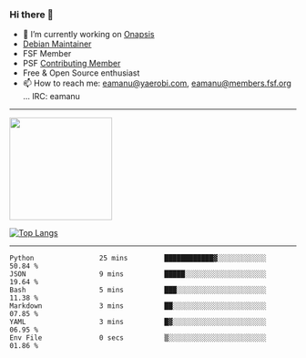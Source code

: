### Hi there 👋


- 🔭 I’m currently working on [Onapsis](http://onapsis.com)
- [Debian Maintainer](https://qa.debian.org/developer.php?login=eamanu%40yaerobi.com)
- FSF Member
- PSF [Contributing Member](https://www.python.org/psf/membership/#what-membership-classes-are-there)
- Free & Open Source enthusiast 
- 📫 How to reach me: eamanu@yaerobi.com, eamanu@members.fsf.org ... IRC: eamanu

---

<img height="180em" src="https://github-readme-stats.vercel.app/api?theme=dark&username=eamanu&show_icons=true&hide_border=true&&count_private=true&include_all_commits=true" />

[![Top Langs](https://github-readme-stats.vercel.app/api/top-langs/?theme=dark&username=eamanu&layout=compact)](https://github.com/anuraghazra/github-readme-stats)

---

<!--START_SECTION:waka-->

```text
Python                25 mins         ████████████▓░░░░░░░░░░░░   50.84 %
JSON                  9 mins          █████░░░░░░░░░░░░░░░░░░░░   19.64 %
Bash                  5 mins          ███░░░░░░░░░░░░░░░░░░░░░░   11.38 %
Markdown              3 mins          ██░░░░░░░░░░░░░░░░░░░░░░░   07.85 %
YAML                  3 mins          █▓░░░░░░░░░░░░░░░░░░░░░░░   06.95 %
Env File              0 secs          ▒░░░░░░░░░░░░░░░░░░░░░░░░   01.86 %
```

<!--END_SECTION:waka-->

